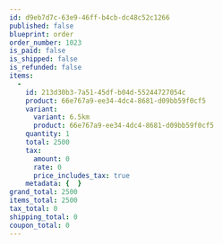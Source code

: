 ```yaml
---
id: d9eb7d7c-63e9-46ff-b4cb-dc48c52c1266
published: false
blueprint: order
order_number: 1023
is_paid: false
is_shipped: false
is_refunded: false
items:
  -
    id: 213d30b3-7a51-45df-b04d-55244727054c
    product: 66e767a9-ee34-4dc4-8681-d09bb59f0cf5
    variant:
      variant: 6.5km
      product: 66e767a9-ee34-4dc4-8681-d09bb59f0cf5
    quantity: 1
    total: 2500
    tax:
      amount: 0
      rate: 0
      price_includes_tax: true
    metadata: {  }
grand_total: 2500
items_total: 2500
tax_total: 0
shipping_total: 0
coupon_total: 0
---
```

